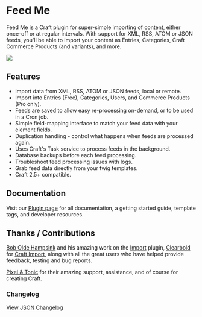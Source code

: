 # Feed Me

Feed Me is a Craft plugin for super-simple importing of content, either once-off or at regular intervals. With support for XML, RSS, ATOM or JSON feeds, you'll be able to import your content as Entries, Categories, Craft Commerce Products (and variants), and more.

<img src="http://sgroup.com.au/uploads/general/plugins/feedme-overview.png">

## Features

- Import data from XML, RSS, ATOM or JSON feeds, local or remote.
- Import into Entries (Free), Categories, Users, and Commerce Products (Pro only).
- Feeds are saved to allow easy re-processing on-demand, or to be used in a Cron job.
- Simple field-mapping interface to match your feed data with your element fields.
- Duplication handling - control what happens when feeds are processed again.
- Uses Craft's Task service to process feeds in the background.
- Database backups before each feed processing.
- Troubleshoot feed processing issues with logs.
- Grab feed data directly from your twig templates.
- Craft 2.5+ compatible.


## Documentation

Visit our [Plugin page](http://sgroup.com.au/plugins/feedme) for all documentation, a getting started guide, template tags, and developer resources.

## Thanks / Contributions

[Bob Olde Hampsink](https://github.com/boboldehampsink) and his amazing work on the [Import](https://github.com/boboldehampsink/import) plugin, [Clearbold](https://github.com/clearbold) for [Craft Import](https://github.com/clearbold/craftimport), along with all the great users who have helped provide feedback, testing and bug reports.

[Pixel & Tonic](https://github.com/pixelandtonic) for their amazing support, assistance, and of course for creating Craft.


### Changelog

[View JSON Changelog](https://github.com/engram-design/FeedMe/blob/master/changelog.json)
